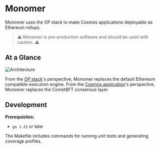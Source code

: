 # Monomer

Monomer uses the OP stack to make Cosmos applications deployable as Ethereum rollups.

> ⚠ Monomer is pre-production software and should be used with caution. ⚠

## At a Glance

![Architecture](./architecture.png)

From the [OP stack](https://specs.optimism.io/protocol/overview.html#components)'s perspective, Monomer replaces the default Ethereum compatible execution engine. From the [Cosmos application](https://docs.cosmos.network/v0.50/learn/intro/why-app-specific#what-are-application-specific-blockchains)'s perspective, Monomer replaces the CometBFT consensus layer.

## Development

**Prerequisites:**

- `go 1.21` or later

The Makefile includes commands for running unit tests and generating coverage profiles.
